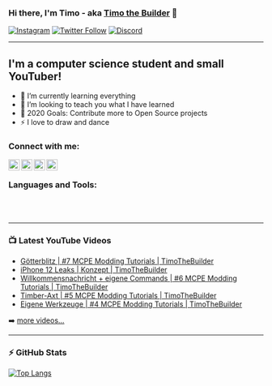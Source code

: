 ### Hi there, I'm Timo - aka [Timo the Builder][youtube] 👋

[![Instagram](https://img.shields.io/badge/Follow%20%40timothebuilder-Click-%23E4405F?logo=instagram&logoColor=%23E4405F&style=for-the-badge)](instagram)
[![Twitter Follow](https://img.shields.io/twitter/follow/timothebuilder?color=1DA1F2&logo=twitter&style=for-the-badge)](https://twitter.com/intent/follow?original_referer=https://github.com/timothebuilder&screen_name=timothebuilder)
[![Discord](https://img.shields.io/discord/717810385436016701?color=%237289DA&label=Discord&logo=discord&logoColor=%237289DA&style=for-the-badge)](https://discord.gg/uN3RCBp)

---

## I'm a computer science student and small YouTuber!

- 🌱 I’m currently learning everything
- 👯 I’m looking to teach you what I have learned
- 🥅 2020 Goals: Contribute more to Open Source projects
- ⚡ I love to draw and dance

### Connect with me:

[<img align="left" alt="timothebuilder | YouTube" width="22px" src="https://cdn.jsdelivr.net/npm/simple-icons@v3/icons/youtube.svg" />][youtube]
[<img align="left" alt="timothebuilder | Twitter" width="22px" src="https://cdn.jsdelivr.net/npm/simple-icons@v3/icons/twitter.svg" />][twitter]
[<img align="left" alt="timothebuilder | Discord" width="22px" src="https://cdn.jsdelivr.net/npm/simple-icons@v3/icons/discord.svg" />][discord]
[<img align="left" alt="timothebuilder | Instagram" width="22px" src="https://cdn.jsdelivr.net/npm/simple-icons@v3/icons/instagram.svg" />][instagram]

<br />

### Languages and Tools:

<br />
<br />

---

### 📺 Latest YouTube Videos

<!-- YOUTUBE:START -->
- [Götterblitz | #7 MCPE Modding Tutorials | TimoTheBuilder](https://www.youtube.com/watch?v=_hb4jwwSRAY)
- [iPhone 12 Leaks | Konzept | TimoTheBuilder](https://www.youtube.com/watch?v=7mRwo-ly3L8)
- [Willkommensnachricht + eigene Commands | #6 MCPE Modding Tutorials | TimoTheBuilder](https://www.youtube.com/watch?v=dQ5G5Wls9J4)
- [Timber-Axt | #5 MCPE Modding Tutorials | TimoTheBuilder](https://www.youtube.com/watch?v=5phi4ir5OBU)
- [Eigene Werkzeuge | #4 MCPE Modding Tutorials | TimoTheBuilder](https://www.youtube.com/watch?v=0-_wLGhfWRs)
<!-- YOUTUBE:END -->

➡️ [more videos...](https://youtube.com/timothebuilder)

---

### ⚡ GitHub Stats

[![Top Langs](https://github-readme-stats.vercel.app/api/top-langs/?username=timothebuilder&layout=compact)](https://github.com/timothebuilder)

[twitter]: https://twitter.com/timothebuilder
[youtube]: https://youtube.com/c/TimotheBuilder
[instagram]: https://instagram.com/timothebuilder
[discord]: https://discord.gg/uN3RCBp
